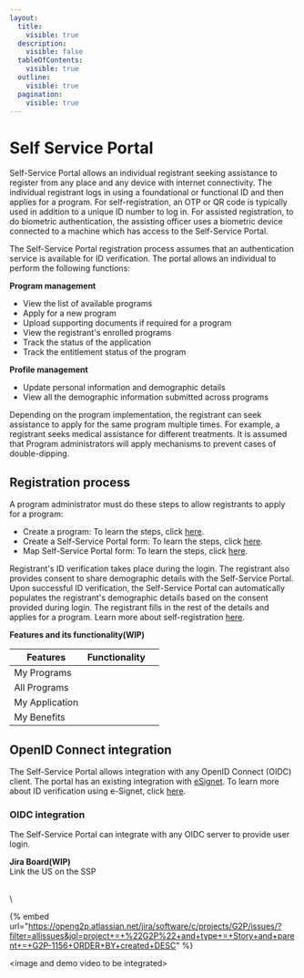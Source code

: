 ```yaml
---
layout:
  title:
    visible: true
  description:
    visible: false
  tableOfContents:
    visible: true
  outline:
    visible: true
  pagination:
    visible: true
---
```


# Self Service Portal

Self-Service Portal allows an individual registrant seeking assistance to register from any place and any device with internet connectivity. The individual registrant logs in using a foundational or functional ID and then applies for a program. For self-registration, an OTP or QR code is typically used in addition to a unique ID number to log in. For assisted registration, to do biometric authentication, the assisting officer uses a biometric device connected to a machine which has access to the Self-Service Portal.

The Self-Service Portal registration process assumes that an authentication service is available for ID verification. The portal allows an individual to perform the following functions:

**Program management**

* View the list of available programs
* Apply for a new program
* Upload supporting documents if required for a program
* View the registrant's enrolled programs
* Track the status of the application
* Track the entitlement status of the program

**Profile management**

* Update personal information and demographic details
* View all the demographic information submitted across programs

Depending on the program implementation, the registrant can seek assistance to apply for the same program multiple times. For example, a registrant seeks medical assistance for different treatments. It is assumed that Program administrators will apply mechanisms to prevent cases of double-dipping.

## Registration process

A program administrator must do these steps to allow registrants to apply for a program:

* Create a program: To learn the steps, click [here](../user-guides/eligibility-and-program-enrollment/program/create-a-program.md).
* Create a Self-Service Portal form: To learn the steps, click [here](../user-guides/eligibility-and-program-enrollment/website/create-portal-form.md).
* Map Self-Service Portal form: To learn the steps, click [here](../user-guides/eligibility-and-program-enrollment/program/map-self-service-portal-form.md).

Registrant's ID verification takes place during the login. The registrant also provides consent to share demographic details with the Self-Service Portal. Upon successful ID verification, the Self-Service Portal can automatically populates the registrant's demographic details based on the consent provided during login. The registrant fills in the rest of the details and applies for a program. Learn more about self-registration [here](../user-guides/registration/self-register-online.md).



**Features and its functionality(WIP)**

<table><thead><tr><th>Features</th><th>Functionality</th><th data-hidden></th></tr></thead><tbody><tr><td>My Programs</td><td></td><td></td></tr><tr><td>All Programs</td><td></td><td></td></tr><tr><td>My Application</td><td></td><td></td></tr><tr><td>My Benefits</td><td></td><td></td></tr></tbody></table>

##

## OpenID Connect integration

The Self-Service Portal allows integration with any OpenID Connect (OIDC) client. The portal has an existing integration with [eSignet](https://docs.esignet.io/). To learn more about ID verification using e-Signet, click [here](broken-reference).

### OIDC integration

The Self-Service Portal can integrate with any OIDC server to provide user login.



**Jira Board(WIP)**\
Link the US on the SSP

\
\


{% embed url="https://openg2p.atlassian.net/jira/software/c/projects/G2P/issues/?filter=allissues&jql=project+=+%22G2P%22+and+type+=+Story+and+parent+=+G2P-1156+ORDER+BY+created+DESC" %}

\<image and demo video to be integrated>
